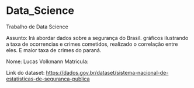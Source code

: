 # Data_Science 
Trabalho de Data Science

Assunto:
Irá abordar dados sobre a segurança do Brasil. gráficos ilustrando a taxa de ocorrencias e crimes cometidos, realizado o correlação entre eles. E maior taxa de crimes do paraná.

Nome: Lucas Volkmann
Matricula: 

Link do dataset: 
https://dados.gov.br/dataset/sistema-nacional-de-estatisticas-de-seguranca-publica
